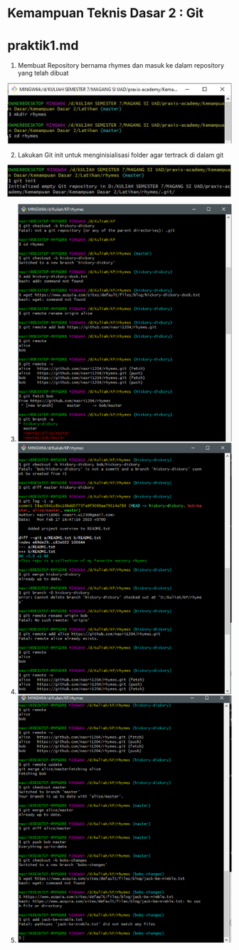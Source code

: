 # Kemampuan Teknis Dasar 2 : Git #
 
# praktik1.md
1. Membuat Repository bernama rhymes dan masuk ke dalam repository yang telah dibuat

  ![1](https://github.com/khoriers/praxis-academy/blob/master/Image/1.jpg)
  
2. Lakukan Git init untuk menginisialisasi folder agar tertrack di dalam git

  ![2](https://github.com/khoriers/praxis-academy/blob/master/Image/2.jpg)
  
3. ![3](https://github.com/nasri1204/img/blob/master/3.PNG)
4. ![4](https://github.com/nasri1204/img/blob/master/4.PNG)
5. ![5](https://github.com/nasri1204/img/blob/master/5.PNG)
